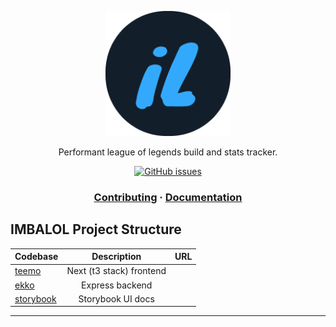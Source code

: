 <p align="center">
<img src="https://github.com/JohnVicke/lol-data-tracker/blob/main/imba.png" alt="drawing" width="200"/>
</p>
<p align="center">Performant league of legends build and stats tracker.</p>


<p align="center">
    <a href="https://github.com/JohnVicke/klask-backend/issues">
        <img alt="GitHub issues" src="https://img.shields.io/github/issues/JohnVicke/lol-data-tracker?style=for-the-badge">
  </a>
</p>

<h3 align="center">
  <a href="https://github.com/johnvicke/lol-data-tracker/update-this">Contributing</a>
  <span> · </span>
  <a href="https://github.com/johnvicke/lol-data-tracker/update-this">Documentation</a>
</h3>

## IMBALOL Project Structure

| Codebase           |                Description                 |                URL                 |  
| :----------------- | :----------------------------------------: | :----------------------------------------: |
| [teemo](apps/teemo)     | Next (t3 stack) frontend                 |
| [ekko](services/ekko)         |              Express backend               |
| [storybook](apps/storybook)         |          Storybook UI docs            |

---
